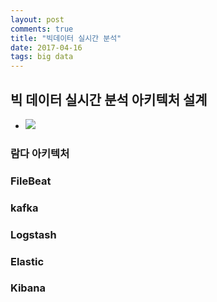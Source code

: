 ```yaml
---
layout: post
comments: true
title: "빅데이터 실시간 분석"
date: 2017-04-16
tags: big data
---
```


## 빅 데이터 실시간 분석 아키텍처 설계
-  ![](/imgaes/posts/realtime_analytics_architecture.PNG)  


### 람다 아키텍처

### FileBeat

### kafka

### Logstash

### Elastic

### Kibana
